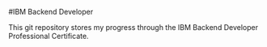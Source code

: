 #IBM Backend Developer

This git repository stores my progress through the IBM Backend Developer Professional Certificate.

